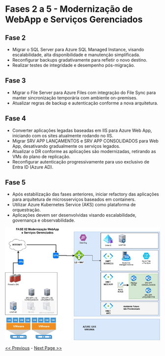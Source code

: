# Fases 2 a 5 - Modernização de WebApp e Serviços Gerenciados

## Fase 2
- Migrar o SQL Server para Azure SQL Managed Instance, visando escalabilidade, alta disponibilidade e manutenção simplificada.
- Reconfigurar backups gradativamente para refletir o novo destino.
- Realizar testes de integridade e desempenho pós-migração.

## Fase 3
- Migrar o File Server para Azure Files com integração do File Sync para manter sincronização temporária com ambiente on-premises.
- Atualizar regras de backup e autenticação conforme a nova arquitetura.

## Fase 4
- Converter aplicações legadas baseadas em IIS para Azure Web App, iniciando com os sites atualmente rodando no IIS.
- Migrar SRV APP LANÇAMENTOS e SRV APP CONSOLIDADOS para Web App, desativando gradualmente os serviços legados.
- Atualizar o DR conforme as aplicações são modernizadas, retirando as VMs do plano de replicação.
- Reconfigurar autenticação progressivamente para uso exclusivo de Entra ID (Azure AD).

## Fase 5
- Após estabilização das fases anteriores, iniciar refactory das aplicações para arquitetura de microsserviços baseados em containers.
- Utilizar Azure Kubernetes Service (AKS) como plataforma de orquestração.
- Aplicações devem ser desenvolvidas visando escalabilidade, governança e observabilidade.


![Topologia Fase 02](Topologia_Fase-02_Web-App.jpg)


[<< Previous](Topologia_Fase-01_DR_Hibrido.md)   -   [Next Page >>](Escalabilidade.md)
